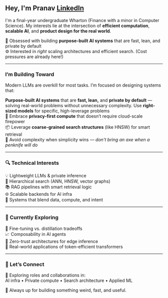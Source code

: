## Hey, I'm Pranav                                              [LinkedIn](https://linkedin.com/in/pranavguhathakurta)  

I'm a final-year undergraduate Wharton (Finance with a minor in Computer Science). My interests lie at the intersection of **efficient computation**, **scalable AI**, and **product design for the real world**.

🧩 Obsessed with building **purpose-built AI systems** that are fast, lean, and private by default  
⚙️ Interested in *right* scaling architectures and efficient search. (Cost pressures are already here!)

---

### I’m Building Toward

Modern LLMs are overkill for most tasks. I’m focused on designing systems that:

**Purpose-built AI systems** that are **fast, lean,** and **private by default** — solving real-world problems without unnecessary complexity. Use **right-sized models** for specific, high-leverage problems  
🔐 Embrace **privacy-first compute** that doesn’t require cloud-scale firepower  
📦 Leverage **coarse-grained search structures** (like HNSW) for smart retrieval  
🚫 Avoid complexity when simplicity wins — _don't bring an axe when a penknife will do_

---

### 🔍 Technical Interests

💡 Lightweight LLMs & private inference  
🧭 Hierarchical search (ANN, HNSW, vector graphs)  
📚 RAG pipelines with smart retrieval logic  
🌐 Scalable backends for AI infra  
🧮 Systems that blend data, compute, and intent

---

### 📡 Currently Exploring

🔧 Fine-tuning vs. distillation tradeoffs  
📈 Composability in AI agents  
🔐 Zero-trust architectures for edge inference  
🧠 Real-world applications of token-efficient transformers

---

### 🤝 Let’s Connect

🚀 Exploring roles and collaborations in:  
AI infra • Private compute • Search architecture • Applied ML

🧭 Always up for building something weird, fast, and useful.





<!--
**pranavgt/pranavgt** is a ✨ _special_ ✨ repository because its `README.md` (this file) appears on your GitHub profile.

Here are some ideas to get you started:

- 🔭 I’m currently working on ...
- 🌱 I’m currently learning ...
- 👯 I’m looking to collaborate on ...
- 🤔 I’m looking for help with ...
- 💬 Ask me about ...
- 📫 How to reach me: ...
- 😄 Pronouns: ...
- ⚡ Fun fact: ...
-->
